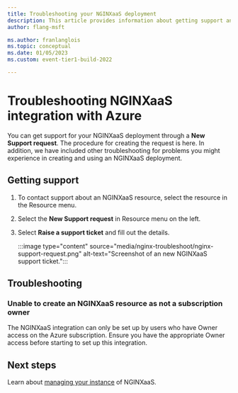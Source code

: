 ```yaml
---
title: Troubleshooting your NGINXaaS deployment
description: This article provides information about getting support and troubleshooting an NGINXaaS integration.
author: flang-msft

ms.author: franlanglois
ms.topic: conceptual
ms.date: 01/05/2023
ms.custom: event-tier1-build-2022

---
```


# Troubleshooting NGINXaaS integration with Azure

You can get support for your NGINXaaS deployment through a **New Support request**. The procedure for creating the request is here. In addition, we have included other troubleshooting for problems you might experience in creating and using an NGINXaaS deployment.

## Getting support  

1. To contact support about an NGINXaaS resource, select the resource in the Resource menu.

1. Select the **New Support request** in Resource menu on the left.

1. Select **Raise a support ticket** and fill out the details.

    :::image type="content" source="media/nginx-troubleshoot/nginx-support-request.png" alt-text="Screenshot of an new NGINXaaS support ticket.":::

## Troubleshooting

### Unable to create an NGINXaaS resource as not a subscription owner  

The NGINXaaS integration can only be set up by users who have Owner access on the Azure subscription. Ensure you have the appropriate Owner access before starting to set up this integration.

## Next steps

Learn about [managing your instance](nginx-manage.md) of NGINXaaS.
